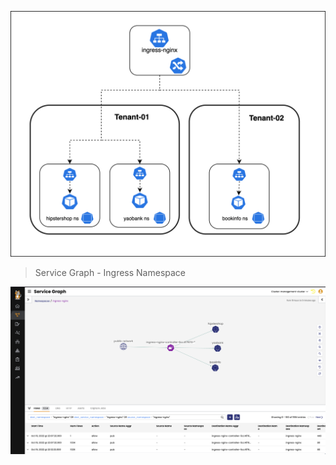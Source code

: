 
![ingress](images/ingress.png)

> Service Graph - Ingress Namespace

![sg-ingress-ns](images/sg-ingress-ns.png)